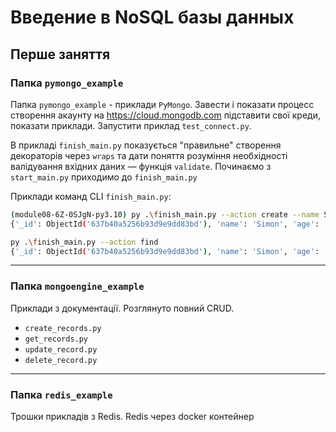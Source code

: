# Введение в NoSQL базы данных

## Перше заняття

### Папка `pymongo_example`

Папка `pymongo_example` - приклади `PyMongo`. Завести і показати процесс створення акаунту на https://cloud.mongodb.com
підставити свої креди, показати приклади. Запустити приклад `test_connect.py`.

В прикладі `finish_main.py` показується "правильне" створення декораторів через `wraps` та 
дати поняття розуміння необхідності валідування вхідних даних &mdash; функція `validate`. Починаємо з `start_main.py`
приходимо до `finish_main.py`

Приклади команд CLI `finish_main.py`:

```bash
(module08-6Z-0SJgN-py3.10) py .\finish_main.py --action create --name Simon --age 4 --features "Вредний" "Ходить мимо лотка"
{'_id': ObjectId('637b40a5256b93d9e9dd83bd'), 'name': 'Simon', 'age': '4', 'features': ['Вредний', 'Ходить мимо лотка']}
```

```bash
py .\finish_main.py --action find                                                                
{'_id': ObjectId('637b40a5256b93d9e9dd83bd'), 'name': 'Simon', 'age': '4', 'features': ['Вредний', 'Ходить мимо лотка']}
```

<hr/>

### Папка `mongoengine_example`

Приклади з документації. Розглянуто повний CRUD. 
- `create_records.py`
- `get_records.py`
- `update_record.py`
- `delete_record.py`

<hr/>

### Папка `redis_example`

Трошки прикладів з Redis. Redis через docker контейнер
